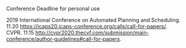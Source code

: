 Conference Deadline for personal use  

2019
International Conference on Automated Planning and Scheduling. 11.20 https://icaps20.icaps-conference.org/calls/call-for-papers/.  
CVPR. 11.15 http://cvpr2020.thecvf.com/submission/main-conference/author-guidelines#call-for-papers.  